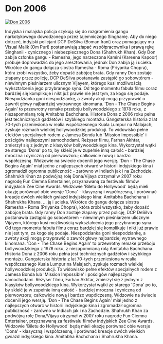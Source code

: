 Don 2006 
=============
[![Don 2006 ](http://vidos.pl/images/player.gif)](http://vidos.pl/don-2006)

 Indyjska i malajska policja szykują się do rozgromienia gangu narkotykowego dowodzonego przez tajemniczego Singhanię. Aby do niego dotrzeć, indyjski policjant DCP DeSilva (Boman Irani) oraz pomagający mu Visual Malik (Om Puri) postanawiają złapać współpracownika i prawą rękę Singhanii - cynicznego i niebezpiecznego Dona (Shahrukh Khan). Gdy Don zabija członka gangu - Ramesha, jego narzeczona Kamini (Kareena Kapoor) próbuje doprowadzić do jego aresztowania, jednak Don zabija ją i ucieka. Wkrótce do gangu dołącza siostra Ramesha - Roma (Priyanka Chopra), która zrobi wszystko, żeby dopaść zabójcę brata. Gdy ranny Don zostaje złapany przez policję, DCP DeSilva postanawia zastąpić go sobowtórem - niewinnym pieśniarzem ulicznym Vijayem, którego kusi możliwością wykształcenia jego przybranego syna. Od tego momentu fabuła filmu coraz bardziej się komplikuje i nikt już prawie nie jest tym, za kogo się podaje. Niespodzianka goni niespodziankę, a zwroty akcji mogą przyprawić o zawrót głowy najbardziej wytrawnego kinomana. 'Don - The Chase Begins Again' to przewrotny remake przeboju bollywoodzkiego z 1978 roku, z niezapomnianą rolą Amitabha Bachchana. Historia Dona z 2006 roku pełna jest technicznych gadżetów i szybkiego montażu. Gangsterska historia z lat 70-tych przeniesiona w realia współczesnego Kuala Lumpur na Malajach, zyskuje rozmach wielkiej hollywoodzkiej produkcji. To widowisko pełne efektów specjalnych rodem z Jamesa Bonda lub 'Mission Impossible' i pościgów najlepszymi samochodami. Reżyser filmu, Farhan Akhtar, zmierzył się z jednym z klasyków bollywoodzkiego kina. Wykorzystał wątki ze starego 'Dona' po to, by skleić je w zupełnie inną całość - bardziej mroczna i cyniczną od pierwowzoru; całkowicie nową i bardzo współczesną. Widzowie na świecie docenili jego wersję. 'Don - The Chase Begins Again' miał jedno z najlepszych otwarć w historii indyjskiego kina i zgromadził ogromna publiczność - zarówno w Indiach jak i na Zachodzie. Shahrukh Khan za podwójną rolę Dona/Vijaya otrzymał w 2007 roku nagrodę Fun Ciemna Entertainer, przyznawaną za festiwalu filmów indyjskich Zee Cine Awards. Widzowie 'Biletu do Hollywood' będą mieli okazję porównać obie wersje 'Dona' - klasyczną i współczesną, i porównać kreacje dwóch wielkich gwiazd indyjskiego kina: Amitabha Bachchana i Shahrukha Khana.  ... ją i ucieka. Wkrótce do gangu dołącza siostra Ramesha - Roma (Priyanka Chopra), która zrobi wszystko, żeby dopaść zabójcę brata. Gdy ranny Don zostaje złapany przez policję, DCP DeSilva postanawia zastąpić go sobowtórem - niewinnym pieśniarzem ulicznym Vijayem, którego kusi możliwością wykształcenia jego przybranego syna. Od tego momentu fabuła filmu coraz bardziej się komplikuje i nikt już prawie nie jest tym, za kogo się podaje. Niespodzianka goni niespodziankę, a zwroty akcji mogą przyprawić o zawrót głowy najbardziej wytrawnego kinomana. 'Don - The Chase Begins Again' to przewrotny remake przeboju bollywoodzkiego z 1978 roku, z niezapomnianą rolą Amitabha Bachchana. Historia Dona z 2006 roku pełna jest technicznych gadżetów i szybkiego montażu. Gangsterska historia z lat 70-tych przeniesiona w realia współczesnego Kuala Lumpur na Malajach, zyskuje rozmach wielkiej hollywoodzkiej produkcji. To widowisko pełne efektów specjalnych rodem z Jamesa Bonda lub 'Mission Impossible' i pościgów najlepszymi samochodami. Reżyser filmu, Farhan Akhtar, zmierzył się z jednym z klasyków bollywoodzkiego kina. Wykorzystał wątki ze starego 'Dona' po to, by skleić je w zupełnie inną całość - bardziej mroczna i cyniczną od pierwowzoru; całkowicie nową i bardzo współczesną. Widzowie na świecie docenili jego wersję. 'Don - The Chase Begins Again' miał jedno z najlepszych otwarć w historii indyjskiego kina i zgromadził ogromna publiczność - zarówno w Indiach jak i na Zachodzie. Shahrukh Khan za podwójną rolę Dona/Vijaya otrzymał w 2007 roku nagrodę Fun Ciemna Entertainer, przyznawaną za festiwalu filmów indyjskich Zee Cine Awards. Widzowie 'Biletu do Hollywood' będą mieli okazję porównać obie wersje 'Dona' - klasyczną i współczesną, i porównać kreacje dwóch wielkich gwiazd indyjskiego kina: Amitabha Bachchana i Shahrukha Khana.
